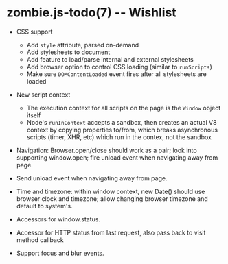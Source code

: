zombie.js-todo(7) -- Wishlist
=============================

* CSS support
  * Add `style` attribute, parsed on-demand
  * Add stylesheets to document
  * Add feature to load/parse internal and external stylesheets
  * Add browser option to control CSS loading (similar to `runScripts`)
  * Make sure `DOMContentLoaded` event fires after all stylesheets
    are loaded

* New script context
  * The execution context for all scripts on the page is the `Window`
    object itself
  * Node's `runInContext` accepts a sandbox, then creates an actual V8
    context by copying properties to/from, which breaks asynchronous
    scripts (timer, XHR, etc) which run in the contex, not the sandbox

* Navigation: Browser.open/close should work as a pair; look into supporting
  window.open; fire unload event when navigating away from page.

* Send unload event when navigating away from page.

* Time and timezone: within window context, new Date() should use browser clock
  and timezone; allow changing browser timezone and default to system's.

* Accessors for window.status.

* Accessor for HTTP status from last request, also pass back to visit method callback

* Support focus and blur events. 
